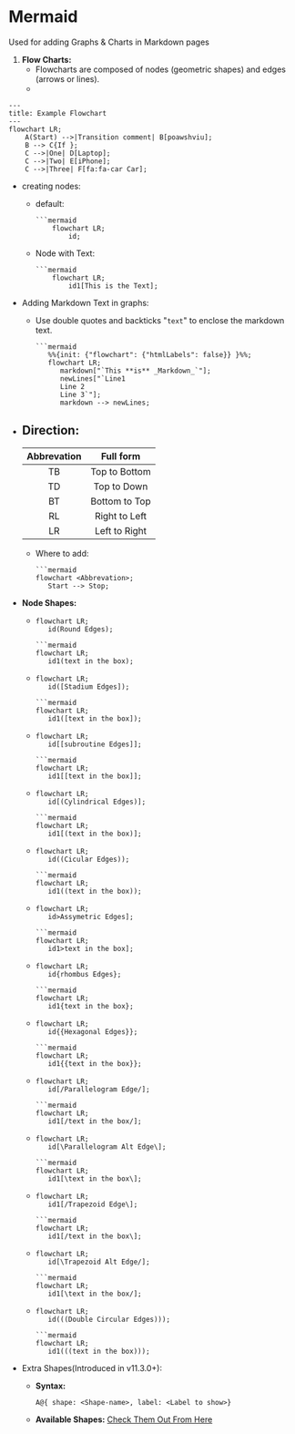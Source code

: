 # Mermaid
Used for adding Graphs & Charts in Markdown pages

1. __Flow Charts:__
   - Flowcharts are composed of nodes (geometric shapes) and edges (arrows or lines).
   - 
```mermaid
---
title: Example Flowchart
---
flowchart LR;
    A(Start) -->|Transition comment| B[poawshviu];
    B --> C{If };
    C -->|One| D[Laptop];
    C -->|Two| E[iPhone];
    C -->|Three| F[fa:fa-car Car];
```
   - creating nodes:
     - default:
       ```
       ```mermaid
           flowchart LR;
               id;
       ```
     - Node with Text:
       ```
       ```mermaid
           flowchart LR;
               id1[This is the Text];
       ```

   - Adding Markdown Text in graphs:
     - Use double quotes and backticks "` text `" to enclose the markdown text.
       ```
       ```mermaid
          %%{init: {"flowchart": {"htmlLabels": false}} }%%;
          flowchart LR;
             markdown["`This **is** _Markdown_`"];
             newLines["`Line1
             Line 2
             Line 3`"];
             markdown --> newLines;
       ```
   - __Direction:__
     -
     | Abbrevation | Full form     |
     |:-----------:|:-------------:|
     | TB          | Top to Bottom |
     | TD          | Top to Down   |
     | BT          | Bottom to Top |
     | RL          | Right to Left |
     | LR          | Left to Right |

     - Where to add:
       ```
       ```mermaid
       flowchart <Abbrevation>;
          Start --> Stop;
       ```
   - __Node Shapes:__
     - ```mermaid
       flowchart LR;
          id(Round Edges);
       ```
       ```
       ```mermaid
       flowchart LR;
          id1(text in the box);
       ```
     - ```mermaid
       flowchart LR;
          id([Stadium Edges]);
       ```
       ```
       ```mermaid
       flowchart LR;
          id1([text in the box]);
       ```
     - ```mermaid
       flowchart LR;
          id[[subroutine Edges]];
       ```
       ```
       ```mermaid
       flowchart LR;
          id1[[text in the box]];
       ```
     - ```mermaid
       flowchart LR;
          id[(Cylindrical Edges)];
       ```
       ```
       ```mermaid
       flowchart LR;
          id1[(text in the box)];
       ```
     - ```mermaid
       flowchart LR;
          id((Cicular Edges));
       ```
       ```
       ```mermaid
       flowchart LR;
          id1((text in the box));
       ```

     - ```mermaid
       flowchart LR;
          id>Assymetric Edges];
       ```
       ```
       ```mermaid
       flowchart LR;
          id1>text in the box];
       ```

     - ```mermaid
       flowchart LR;
          id{rhombus Edges};
       ```
       ```
       ```mermaid
       flowchart LR;
          id1{text in the box};
       ```

     - ```mermaid
       flowchart LR;
          id{{Hexagonal Edges}};
       ```
       ```
       ```mermaid
       flowchart LR;
          id1{{text in the box}};
       ```


     - ```mermaid
       flowchart LR;
          id[/Parallelogram Edge/];
       ```
       ```
       ```mermaid
       flowchart LR;
          id1[/text in the box/];
       ```


     - ```mermaid
       flowchart LR;
          id[\Parallelogram Alt Edge\];
       ```
       ```
       ```mermaid
       flowchart LR;
          id1[\text in the box\];
       ```


     - ```mermaid
       flowchart LR;
          id1[/Trapezoid Edge\];
       ```
       ```
       ```mermaid
       flowchart LR;
          id1[/text in the box\];
       ```


     - ```mermaid
       flowchart LR;
          id[\Trapezoid Alt Edge/];
       ```
       ```
       ```mermaid
       flowchart LR;
          id1[\text in the box/];
       ```


     - ```mermaid
       flowchart LR;
          id(((Double Circular Edges)));
       ```
       ```
       ```mermaid
       flowchart LR;
          id1(((text in the box)));
       ```
   - Extra Shapes(Introduced in v11.3.0+):
     - __Syntax:__
       ```
       A@{ shape: <Shape-name>, label: <Label to show>}
       ```
     - __Available Shapes:__
       [Check Them Out From Here](https://mermaid.js.org/syntax/flowchart.html)
